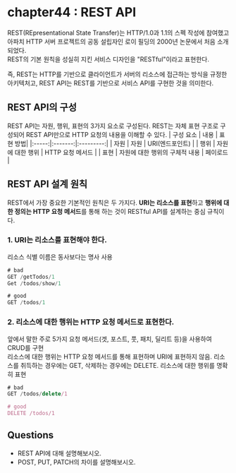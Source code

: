 # chapter44 : REST API
REST(REpresentational State Transfer)는 HTTP/1.0과 1.1의 스펙 작성에 참여했고 아파치 HTTP 서버 프로젝트의 공동 설립자인 로이 필딩의 2000년 논문에서 처음 소개되었다.   
REST의 기본 원칙을 성실히 지킨 서비스 디자인을 "RESTful"이라고 표현한다.

즉, REST는 HTTP를 기반으로 클라이언트가 서버의 리소스에 접근하는 방식을 규정한 아키텍처고, REST API는 REST를 기반으로 서비스 API를 구현한 것을 의미한다.

## REST API의 구성
REST API는 자원, 행위, 표현의 3가지 요소로 구성된다. REST는 자체 표현 구조로 구성되어 REST API만으로 HTTP 요청의 내용을 이해할 수 있다.
| 구성 요소 | 내용 | 표현 방법|
|:-----:|:-------:|:---------:| 
| 자원 | 자원 | URI(엔드포인트) |
| 행위 | 자원에 대한 행위 | HTTP 요청 메서드 |
| 표현 | 자원에 대한 행위의 구체적 내용 | 페이로드 |

## REST API 설계 원칙
REST에서 가장 중요한 기본적인 원칙은 두 가지다. **URI는 리소스를 표현**하고 **행위에 대한 정의는 HTTP 요청 메서드**를 통해 하는 것이 RESTful API를 설계하는 중심 규칙이다.
### 1. URI는 리소스를 표현해야 한다.
리소스 식별 이름은 동사보다는 명사 사용
```js
# bad
GET /getTodos/1
Get /todos/show/1

# good
GET /todos/1
```
### 2. 리소스에 대한 행위는 HTTP 요청 메서드로 표현한다.
앞에서 말한 주로 5가지 요청 메서드(겟, 포스트, 풋, 패치, 딜리트 등)을 사용하여 CRUD를 구현  
리소스에 대한 행위는 HTTP 요청 메서드를 통해 표현하며 URI에 표현하지 않음. 리소스를 취득하는 경우에는 GET, 삭제하는 경우에는 DELETE. 리소스에 대한 행위를 명확히 표현
```js
# bad
GET /todos/delete/1

# good
DELETE /todos/1
```

## Questions
- REST API에 대해 설명해보시오.
- POST, PUT, PATCH의 차이를 설명해보시오.
